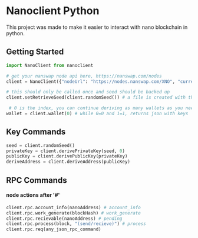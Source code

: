 # Nanoclient Python
This project was made to make it easier to interact with nano blockchain in python.

## Getting Started
```py
import NanoClient from nanoclient

# get your nanswap node api here, https://nanswap.com/nodes
client = NanoClient({"nodeUrl": "https://nodes.nanswap.com/XNO", "currency": "xno", "nanswapApi": "your_nanswap_api","workUrl": "https://nodes.nanswap.com/XNO"});

# this should only be called once and seed should be backed up
client.setRetrieveSeed(client.randomSeed()) # a file is created with the seed in your directory. i.e, after running this code once, remove this line

 # 0 is the index, you can continue deriving as many wallets as you need, the number is the index and each derives unique wallet on the seed stored in file
wallet = client.wallet(0) # while 0=0 and 1=1, returns json with keys

```

## Key Commands
```py
seed = client.randomSeed()
privateKey = client.derivePrivateKey(seed, 0)
publicKey = client.derivePublicKey(privateKey)
deriveAddress = client.deriveAddress(publicKey)
```

## RPC Commands
#### node actions after '#'
```py
client.rpc.account_info(nanoAddress) # account_info
client.rpc.work_generate(blockHash) # work_generate
client.rpc.recievable(nanoAddress) # pending
client.rpc.process(block, "(send/recieve)") # process
client.rpc.req(any_json_rpc_command)
```
